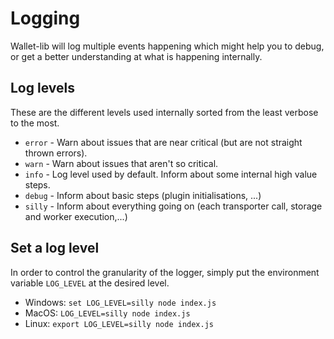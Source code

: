# Logging

Wallet-lib will log multiple events happening which might help you to debug, or get a better understanding at what is happening internally. 

## Log levels 

These are the different levels used internally sorted from the least verbose to the most.
 
- `error` - Warn about issues that are near critical (but are not straight thrown errors).
- `warn` - Warn about issues that aren't so critical.
- `info` - Log level used by default. Inform about some internal high value steps.
- `debug` - Inform about basic steps (plugin initialisations, ...)
- `silly` - Inform about everything going on (each transporter call, storage and worker execution,...)

## Set a log level 

In order to control the granularity of the logger, simply put the environment variable `LOG_LEVEL` at the desired level. 

- Windows: `set LOG_LEVEL=silly node index.js`
- MacOS: `LOG_LEVEL=silly node index.js`
- Linux: `export LOG_LEVEL=silly node index.js` 
